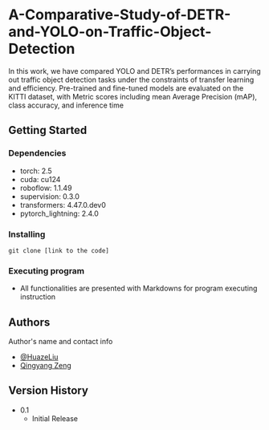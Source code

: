 # A-Comparative-Study-of-DETR-and-YOLO-on-Traffic-Object-Detection

In this work, we have compared YOLO and DETR’s performances in carrying out traffic object detection tasks under the constraints of transfer learning and efficiency. Pre-trained and fine-tuned models are evaluated on the KITTI dataset, with Metric scores including mean Average Precision (mAP), class accuracy, and inference time



## Getting Started

### Dependencies

* torch:  2.5 
* cuda:  cu124
* roboflow: 1.1.49 
* supervision: 0.3.0
* transformers: 4.47.0.dev0
* pytorch_lightning: 2.4.0

### Installing

```
git clone [link to the code]
```

### Executing program

* All functionalities are presented with Markdowns for program executing instruction


## Authors

Author's name and contact info

* [@HuazeLiu](hualiu@g.hmc.edu)
* [Qingyang Zeng](bozeng@g.hmc.edu)

## Version History

* 0.1
    * Initial Release
